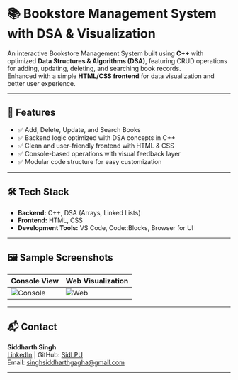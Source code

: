 # 📚 Bookstore Management System with DSA & Visualization

An interactive Bookstore Management System built using **C++** with optimized **Data Structures & Algorithms (DSA)**, featuring CRUD operations for adding, updating, deleting, and searching book records.  
Enhanced with a simple **HTML/CSS frontend** for data visualization and better user experience.

---

## 🚀 Features

- ✅ Add, Delete, Update, and Search Books
- ✅ Backend logic optimized with DSA concepts in C++
- ✅ Clean and user-friendly frontend with HTML & CSS
- ✅ Console-based operations with visual feedback layer
- ✅ Modular code structure for easy customization

---

## 🛠️ Tech Stack

- **Backend:** C++, DSA (Arrays, Linked Lists)
- **Frontend:** HTML, CSS
- **Development Tools:** VS Code, Code::Blocks, Browser for UI

---

## 🖼️ Sample Screenshots

| Console View | Web Visualization |
|--------------|--------------------|
| ![Console](./Screenshots/console_view.png) | ![Web](./Screenshots/web_view.png) |

---

## 📬 Contact

**Siddharth Singh**  
[LinkedIn](https://www.linkedin.com/in/siddharth-singh-rajput) | GitHub: [SidLPU](https://github.com/SidLPU)  
Email: singhsiddharthgagha@gmail.com

---

